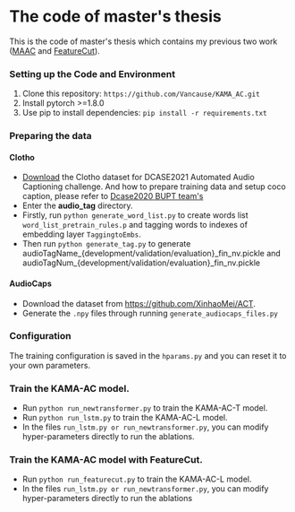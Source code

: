 # The code of master's thesis

This is the code of master's thesis which contains my previous two work ([MAAC](http://dcase.community/documents/workshop2021/proceedings/DCASE2021Workshop_Ye_19.pdf) and [FeatureCut](https://ieeexplore.ieee.org/document/9980325?denied=)). 

### Setting up the Code and Environment
1. Clone this repository: `https://github.com/Vancause/KAMA_AC.git`
2. Install pytorch >=1.8.0
3. Use pip to install dependencies: `pip install -r requirements.txt`
### Preparing the data
#### Clotho 
+ [Download](http://dcase.community/challenge2020/task-automatic-audio-captioning#download) the Clotho dataset for DCASE2021 Automated Audio Captioning challenge. And how to prepare training data and setup coco caption, please refer to [Dcase2020 BUPT team's](https://github.com/lukewys/dcase_2020_T6)
+ Enter the **audio_tag** directory. 
+ Firstly, run `python generate_word_list.py` to create words list `word_list_pretrain_rules.p` and tagging words to indexes of embedding layer `TaggingtoEmbs`. 
+ Then run `python generate_tag.py` to generate audioTagName\_{development/validation/evaluation}\_fin\_nv.pickle and audioTagNum\_{development/validation/evaluation}\_fin\_nv.pickle 

#### AudioCaps
+ Download the dataset from https://github.com/XinhaoMei/ACT.
+ Generate the `.npy` files through running `generate_audiocaps_files.py`

### Configuration
The training configuration is saved in the `hparams.py` and you can reset it to your own parameters.    
### Train the KAMA-AC model.
+ Run `python run_newtransformer.py` to train the KAMA-AC-T model.
+ Run `python run_lstm.py` to train the KAMA-AC-L model.
+ In the files `run_lstm.py or run_newtransformer.py`, you can modify hyper-parameters directly to run the ablations.
### Train the KAMA-AC model with FeatureCut.
+ Run `python run_featurecut.py` to train the KAMA-AC-L model.
+ In the files `run_lstm.py or run_newtransformer.py`, you can modify hyper-parameters directly to run the ablations

